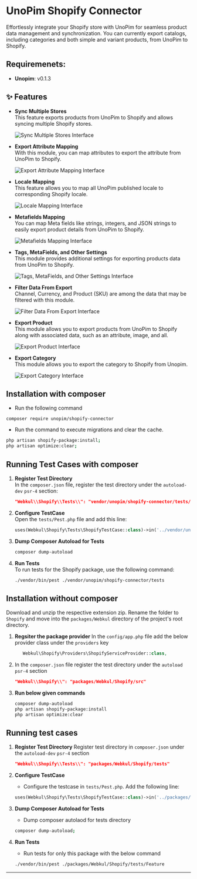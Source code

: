 # UnoPim Shopify Connector

Effortlessly integrate your Shopify store with UnoPim for seamless product data management and synchronization. You can currently export catalogs, including categories and both simple and variant products, from UnoPim to Shopify.

## Requiremenets:
* **Unopim**: v0.1.3
  
## ✨ Features

- **Sync Multiple Stores**  
  This feature exports products from UnoPim to Shopify and allows syncing multiple Shopify stores.

  ![Sync Multiple Stores Interface](https://raw.githubusercontent.com/unopim/temp-media/refs/heads/main/Shopify-Connector/Sync%20Multiple%20Stores.png)

- **Export Attribute Mapping**  
  With this module, you can map attributes to export the attribute from UnoPim to Shopify.

  ![Export Attribute Mapping Interface](https://raw.githubusercontent.com/unopim/temp-media/refs/heads/main/Shopify-Connector/Export%20Attribute%20Mapping.png)
 
- **Locale Mapping**  
  This feature allows you to map all UnoPim published locale to corresponding Shopify locale.

  ![Locale Mapping Interface](https://raw.githubusercontent.com/unopim/temp-media/refs/heads/main/Shopify-Connector/Locale%20Mapping.png)

- **Metafields Mapping**  
  You can map Meta fields like strings, integers, and JSON strings to easily export product details from UnoPim to Shopify.

  ![Metafields Mapping Interface](https://raw.githubusercontent.com/unopim/temp-media/refs/heads/main/Shopify-Connector/Metafields%20Mapping.png)

- **Tags, MetaFields, and Other Settings**  
  This module provides additional settings for exporting products data from UnoPim to Shopify.

  ![Tags, MetaFields, and Other Settings Interface](https://raw.githubusercontent.com/unopim/temp-media/refs/heads/main/Shopify-Connector/Tags%2C%20MetaFields%2C%20and%20Other%20Settings.png)

- **Filter Data From Export**  
  Channel, Currency, and Product (SKU) are among the data that may be filtered with this module.

  ![Filter Data From Export Interface](https://raw.githubusercontent.com/unopim/temp-media/refs/heads/main/Shopify-Connector/Filter%20Data%20From%20Export.png)

- **Export Product**  
  This module allows you to export products from UnoPim to Shopify along with associated data, such as an attribute, image, and all.

  ![Export Product Interface](https://raw.githubusercontent.com/unopim/temp-media/refs/heads/main/Shopify-Connector/Export%20Product.png)

- **Export Category**  
  This module allows you to export the category to Shopify from Unopim.

  ![Export Category Interface](https://raw.githubusercontent.com/unopim/temp-media/refs/heads/main/Shopify-Connector/Export%20Category.png)


## Installation with composer

- Run the following command
```
composer require unopim/shopify-connector
```

* Run the command to execute migrations and clear the cache.

```bash
php artisan shopify-package:install;
php artisan optimize:clear;
```

## Running Test Cases with composer

1. **Register Test Directory**  
   In the `composer.json` file, register the test directory under the `autoload-dev` `psr-4` section:

   ```json
   "Webkul\\Shopify\\Tests\\": "vendor/unopim/shopify-connector/tests/"
   ```

2. **Configure TestCase**  
   Open the `tests/Pest.php` file and add this line:

   ```php
   uses(Webkul\Shopify\Tests\ShopifyTestCase::class)->in('../vendor/unopim/shopify-connector/tests');
   ```

3. **Dump Composer Autoload for Tests**  
   ```bash
   composer dump-autoload
   ```

4. **Run Tests**  
   To run tests for the Shopify package, use the following command:

   ```bash
   ./vendor/bin/pest ./vendor/unopim/shopify-connector/tests
   ```
## Installation without composer

Download and unzip the respective extension zip. Rename the folder to `Shopify` and move into the `packages/Webkul` directory of the project's root directory.

1. **Regsiter the package provider**
   In the `config/app.php` file add the below provider class under the `providers` key

   ```php
      Webkul\Shopify\Providers\ShopifyServiceProvider::class,
   ``` 
2. In the `composer.json` file register the test directory under the `autoload` `psr-4` section

   ```json
   "Webkul\\Shopify\\": "packages/Webkul/Shopify/src"
   ```
3. **Run below given commands**
   
   ```bash
   composer dump-autoload
   php artisan shopify-package:install
   php artisan optimize:clear
   ```

## Running test cases
1. **Register Test Directory**
   Register test directory in `composer.json` under the `autoload-dev` `psr-4` section

   ```json
   "Webkul\\Shopify\\Tests\\": "packages/Webkul/Shopify/tests"
   ```
2. **Configure TestCase**
   * Configure the testcase in `tests/Pest.php`. Add the following line:

   ```php
   uses(Webkul\Shopify\Tests\ShopifyTestCase::class)->in('../packages/Webkul/Shopify/tests');
   ```
3. **Dump Composer Autoload for Tests**  
   * Dump composer autolaod for tests directory

   ```bash
   composer dump-autoload;
   ```
4. **Run Tests**
   * Run tests for only this package with the below command

   ```bash
   ./vendor/bin/pest ./packages/Webkul/Shopify/tests/Feature
   ```
---
